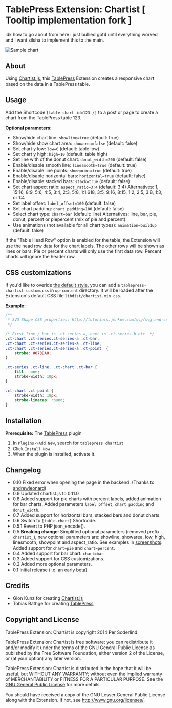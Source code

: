 # TablePress Extension: Chartist [ Tooltip implementation fork ]

idk how to go about from here i just bullied gpt4 until everything worked and i want silsha to implement this to the main.

![Sample chart](wp-assets/screenshot-1.jpg)

## About

Using [Chartist.js](http://gionkunz.github.io/chartist-js/), this [TablePress](https://tablepress.org/) Extension creates a responsive chart based on the data in a TablePress table.

## Usage

Add the Shortcode `[table-chart id=123 /]` to a post or page to create a chart from the TablePress table 123.

**Optional parameters:**
* Show/hide chart line: `showline=true` (default: true)
* Show/hide show chart area: `showarea=false` (default: false)
* Set chart y low: `low=0` (default: table low)
* Set chart y high: `high=10` (default: table high)
* Set line with of the donut chart: `donut_width=200` (default: false)
* Enable/disable smooth line: `linesmooth=true` (default: true)
* Enable/disable line points: `showpoint=true` (default: true)
* Enable/disable horizontal bars: `horizontal=true` (default: false)
* Enable/disable stacked bars: `stack=true` (default: false)
* Set chart aspect ratio: `aspect_ratio=3:4` (default: 3:4) Alternatives: 1, 15:16, 8:9, 5:6, 4:5, 3:4, 2:3, 5:8, 1:1.618, 3:5, 9:16, 8:15, 1:2, 2:5, 3:8, 1:3, or 1:4
* Set label offset: `label_offset=100` (default: false)
* Set chart padding: `chart_padding=100` (default: false)
* Select chart type: `chart=bar` (default: line) Alternatives: line, bar, pie, donut, percent or piepercent (mix of pie and percent).
* Use animations (not available for all chart types): `animation=buildup` (default: false)

If the "Table Head Row" option is enabled for the table, the Extension will use the head row data for the chart labels.
The other rows will be shown as lines or bars. Pie or percent charts will only use the first data row. Percent charts will ignore the header row.

## CSS customizations

If you'd like to overide [the default style](http://gionkunz.github.io/chartist-js/getting-started.html#the-sass-way), you can add a `tablepress-chartist-custom.css` in `wp-content` directory. It will be loaded after the Extension's default CSS file `libdist/chartist.min.css`.

**Example:**
```css
/**
 * SVG Shape CSS properties: http://tutorials.jenkov.com/svg/svg-and-css.html#shape-css-properties
 */

/* First line / bar is .ct-series-a, next is .ct-series-b etc. */
.ct-chart .ct-series.ct-series-a .ct-bar,
.ct-chart .ct-series.ct-series-a .ct-line,
.ct-chart .ct-series.ct-series-a .ct-point  {
	stroke: #073DA0;
}

.ct-series .ct-line, .ct-chart .ct-bar {
	fill: none;
	stroke-width: 10px;
}

.ct-chart .ct-point {
	stroke-width: 10px;
	stroke-linecap: round;
}
```

## Installation

**Prerequisite:** The [TablePress](https://tablepress.org/) plugin

1. In `Plugins->Add New`, search for `tablepress chartist`
1. Click `Install Now`
1. When the plugin is installed, activate it.

## Changelog
* 0.10 Fixed error when opening the page in the backend. (Thanks to [andrewleonard](https://wordpress.org/support/topic/problems-with-chartist-plugin/))
* 0.9 Updated chartist.js to 0.11.0
* 0.8 Added support for pie charts with percent labels, added animation for bar charts. Added parameters `label_offset`, `chart_padding` and `donut_width`.
* 0.7 Added support for horizontal bars, stacked bars and donut charts.
* 0.6 Switch to `[table-chart]` Shortcode.
* 0.5.1 Revert to PHP json_encode().
* 0.5 **Breaking change**: Simplified optional parameters (removed prefix `chartist_`), new optional parameters are: showline, showarea, low, high, linesmooth, showpoint and aspect_ratio. See examples in [screenshots](https://wordpress.org/plugins/tablepress-chartist/screenshots/). Added support for `chart=pie` and `chart=percent`.
* 0.4 Added support for bar chart: `chart=bar`.
* 0.3 Added support for CSS customizations.
* 0.2 Added more optional parameters.
* 0.1 Initial release (i.e. an early beta).

## Credits

* Gion Kunz for creating [Chartist.js](http://gionkunz.github.io/chartist-js/)
* Tobias Bäthge for creating [TablePress](https://tablepress.org/)

## Copyright and License

TablePress Extension: Chartist is copyright 2014 Per Soderlind

TablePress Extension: Chartist is free software: you can redistribute it and/or modify it under the terms of the GNU General Public License as published by the Free Software Foundation, either version 2 of the License, or (at your option) any later version.

TablePress Extension: Chartist is distributed in the hope that it will be useful, but WITHOUT ANY WARRANTY; without even the implied warranty of MERCHANTABILITY or FITNESS FOR A PARTICULAR PURPOSE. See the [GNU General Public License](LICENSE) for more details.

You should have received a copy of the GNU Lesser General Public License along with the Extension. If not, see http://www.gnu.org/licenses/.
